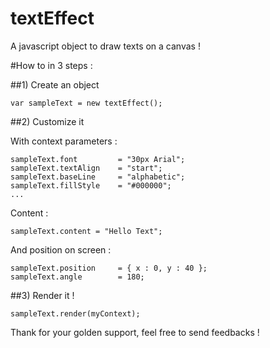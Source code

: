 textEffect
==========

A javascript object to draw texts on a canvas !

#How to in 3 steps :

##1) Create an object

	var sampleText = new textEffect();

	
##2) Customize it

With context parameters :

	sampleText.font 		= "30px Arial";
	sampleText.textAlign 	= "start";
	sampleText.baseLine 	= "alphabetic";
	sampleText.fillStyle 	= "#000000";
	...
	
Content :

	sampleText.content = "Hello Text";
	
And position on screen :

	sampleText.position  	= { x : 0, y : 40 };
	sampleText.angle	   	= 180;
	
	
##3) Render it !

	sampleText.render(myContext);
	
	
	
Thank for your golden support, feel free to send feedbacks !